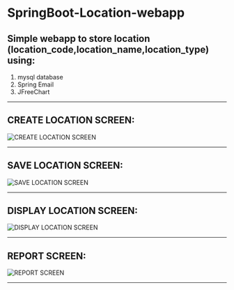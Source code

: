 # SpringBoot-Location-webapp
## Simple webapp to store location (location_code,location_name,location_type) using:
1. mysql database
2. Spring Email
3. JFreeChart

---

## CREATE LOCATION SCREEN:
![CREATE LOCATION SCREEN]( https://github.com/pavan6026/SpringBoot-Location-webapp/blob/main/pictures/createLocation.PNG "CREATE LOCATION SCREEN")

---

## SAVE LOCATION SCREEN:

![SAVE LOCATION SCREEN](https://github.com/pavan6026/SpringBoot-Location-webapp/blob/main/pictures/saveSuccessful.PNG "SAVE LOCATION SCREEN")

---

## DISPLAY LOCATION SCREEN:

![DISPLAY LOCATION SCREEN](https://github.com/pavan6026/SpringBoot-Location-webapp/blob/main/pictures/DisplayLocation.PNG "DISPLAY LOCATION SCREEN")

---

## REPORT SCREEN:

![REPORT SCREEN](https://github.com/pavan6026/SpringBoot-Location-webapp/blob/main/pictures/viewReport.PNG "REPORT SCREEN")

---

